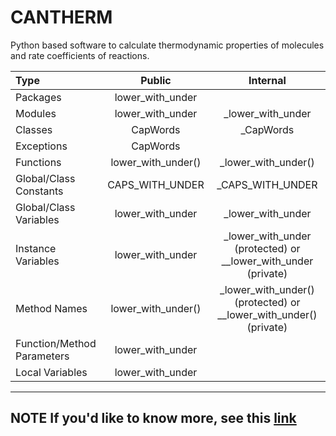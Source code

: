 # CANTHERM
Python based software to calculate thermodynamic properties of molecules and rate coefficients of reactions.



| Type                       | Public             | Internal                                                          |
|:---------------------------|:------------------:|:-----------------------------------------------------------------:|
| Packages                   | lower_with_under   |                                                                   |
| Modules                    | lower_with_under   | _lower_with_under                                                 |
| Classes                    | CapWords           | _CapWords                                                         |
| Exceptions                 | CapWords           |                                                                   |
| Functions	                 | lower_with_under() | _lower_with_under()                                               |
| Global/Class Constants     | CAPS_WITH_UNDER    |	_CAPS_WITH_UNDER                                                  |
| Global/Class Variables     | lower_with_under   |	_lower_with_under                                                 |
| Instance Variables         | lower_with_under   |	_lower_with_under (protected) or __lower_with_under (private)     |
| Method Names               | lower_with_under() | _lower_with_under() (protected) or __lower_with_under() (private) |
| Function/Method Parameters | lower_with_under	  |                                                                   |
| Local Variables            | lower_with_under   |                                                                   |



---
**NOTE**
If you'd like to know more, see this [link](https://google.github.io/styleguide/pyguide.html)
---
